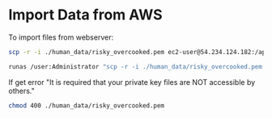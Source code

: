 

# Import Data from AWS
To import files from webserver:
```bash
scp -r -i ./human_data/risky_overcooked.pem ec2-user@54.234.124.182:/app/data ./human_data/
```
```bash
runas /user:Administrator "scp -r -i ./human_data/risky_overcooked.pem ec2-user@54.234.124.182:/app/data ./human_data/"
```

If get error "It is required that your private key files are NOT accessible by others."
```bash
chmod 400 ./human_data/risky_overcooked.pem
```